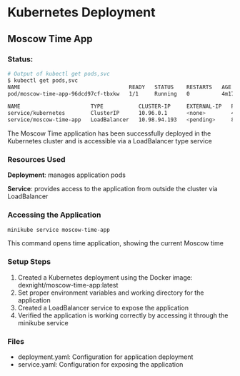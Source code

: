 # Kubernetes Deployment

## Moscow Time App

### Status:

```bash
# Output of kubectl get pods,svc
$ kubectl get pods,svc
NAME                                  READY   STATUS    RESTARTS   AGE
pod/moscow-time-app-96dcd97cf-tbxkw   1/1     Running   0          4m17s

NAME                      TYPE           CLUSTER-IP     EXTERNAL-IP   PORT(S)          AGE
service/kubernetes        ClusterIP      10.96.0.1      <none>        443/TCP          45m
service/moscow-time-app   LoadBalancer   10.98.94.193   <pending>     8000:32680/TCP   4m17s
```

The Moscow Time application has been successfully deployed in the Kubernetes cluster and is accessible via a LoadBalancer type service

### Resources Used

**Deployment**: manages application pods

**Service**: provides access to the application from outside the cluster via LoadBalancer

### Accessing the Application

```bash
minikube service moscow-time-app
```

This command opens time application, showing the current Moscow time

### Setup Steps

1. Created a Kubernetes deployment using the Docker image: dexnight/moscow-time-app:latest
2. Set proper environment variables and working directory for the application
3. Created a LoadBalancer service to expose the application
4. Verified the application is working correctly by accessing it through the minikube service

### Files

- deployment.yaml: Configuration for application deployment
- service.yaml: Configuration for exposing the application